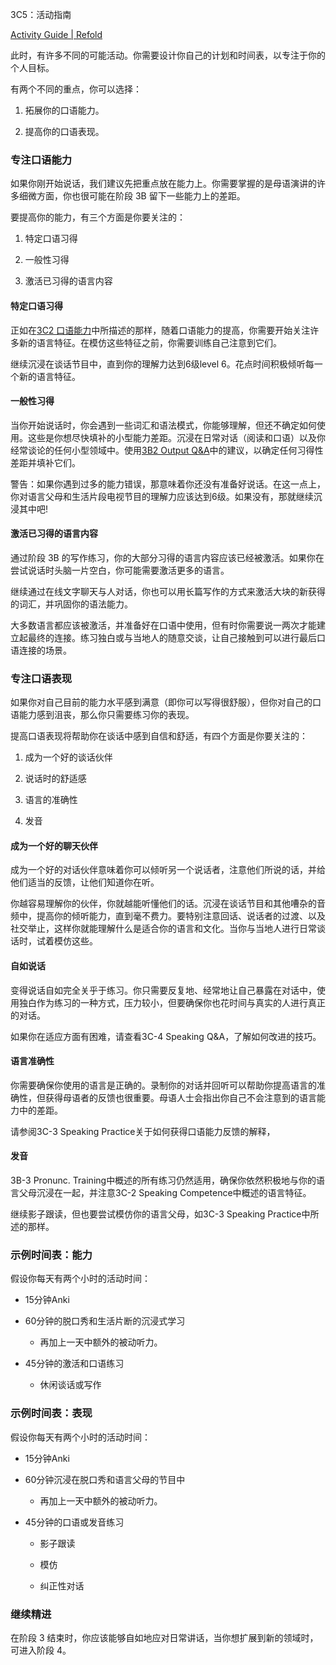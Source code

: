 3C5：活动指南

[Activity Guide | Refold](https://refold.la/roadmap/stage-3/c/activity-guide)

此时，有许多不同的可能活动。你需要设计你自己的计划和时间表，以专注于你的个人目标。

有两个不同的重点，你可以选择：

1. 拓展你的口语能力。

2. 提高你的口语表现。

### 专注口语能力

如果你刚开始说话，我们建议先把重点放在能力上。你需要掌握的是母语演讲的许多细微方面，你也很可能在阶段 3B 留下一些能力上的差距。

要提高你的能力，有三个方面是你要关注的：

1. 特定口语习得

2. 一般性习得

3. 激活已习得的语言内容

#### 特定口语习得

正如在[3C2 口语能力]()中所描述的那样，随着口语能力的提高，你需要开始关注许多新的语言特征。在模仿这些特征之前，你需要训练自己注意到它们。

继续沉浸在谈话节目中，直到你的理解力达到6级level 6。花点时间积极倾听每一个新的语言特征。

#### 一般性习得

当你开始说话时，你会遇到一些词汇和语法模式，你能够理解，但还不确定如何使用。这些是你想尽快填补的小型能力差距。沉浸在日常对话（阅读和口语）以及你经常谈论的任何小型领域中。使用[3B2 Output Q&A]()中的建议，以确定任何习得性差距并填补它们。

警告：如果你遇到过多的能力错误，那意味着你还没有准备好说话。在这一点上，你对语言父母和生活片段电视节目的理解力应该达到6级。如果没有，那就继续沉浸其中吧!

#### 激活已习得的语言内容

通过阶段 3B 的写作练习，你的大部分习得的语言内容应该已经被激活。如果你在尝试说话时头脑一片空白，你可能需要激活更多的语言。

继续通过在线文字聊天与人对话，你也可以用长篇写作的方式来激活大块的新获得的词汇，并巩固你的语法能力。

大多数语言都应该被激活，并准备好在口语中使用，但有时你需要说一两次才能建立起最终的连接。练习独白或与当地人的随意交谈，让自己接触到可以进行最后口语连接的场景。

### 专注口语表现

如果你对自己目前的能力水平感到满意（即你可以写得很舒服），但你对自己的口语能力感到沮丧，那么你只需要练习你的表现。

提高口语表现将帮助你在谈话中感到自信和舒适，有四个方面是你要关注的：

1. 成为一个好的谈话伙伴

2. 说话时的舒适感

3. 语言的准确性

4. 发音

#### 成为一个好的聊天伙伴

成为一个好的对话伙伴意味着你可以倾听另一个说话者，注意他们所说的话，并给他们适当的反馈，让他们知道你在听。

你越容易理解你的伙伴，你就越能听懂他们的话。沉浸在谈话节目和其他嘈杂的音频中，提高你的倾听能力，直到毫不费力。要特别注意回话、说话者的过渡、以及社交举止，这样你就能理解什么是适合你的语言和文化。当你与当地人进行日常谈话时，试着模仿这些。

#### 自如说话

变得说话自如完全关乎于练习。你只需要反复地、经常地让自己暴露在对话中，使用独白作为练习的一种方式，压力较小，但要确保你也花时间与真实的人进行真正的对话。

如果你在适应方面有困难，请查看3C-4 Speaking Q&A，了解如何改进的技巧。

#### 语言准确性

你需要确保你使用的语言是正确的。录制你的对话并回听可以帮助你提高语言的准确性，但获得母语者的反馈也很重要。母语人士会指出你自己不会注意到的语言能力中的差距。

请参阅3C-3 Speaking Practice关于如何获得口语能力反馈的解释，

#### 发音

3B-3 Pronunc. Training中概述的所有练习仍然适用，确保你依然积极地与你的语言父母沉浸在一起，并注意3C-2 Speaking Competence中概述的语言特征。

继续影子跟读，但也要尝试模仿你的语言父母，如3C-3 Speaking Practice中所述的那样。

### 示例时间表：能力

假设你每天有两个小时的活动时间：

- 15分钟Anki

- 60分钟的脱口秀和生活片断的沉浸式学习

  - 再加上一天中额外的被动听力。

- 45分钟的激活和口语练习

  - 休闲谈话或写作

### 示例时间表：表现

假设你每天有两个小时的活动时间：

- 15分钟Anki

- 60分钟沉浸在脱口秀和语言父母的节目中

  - 再加上一天中额外的被动听力。

- 45分钟的口语或发音练习

  - 影子跟读

  - 模仿

  - 纠正性对话

### 继续精进

在阶段 3 结束时，你应该能够自如地应对日常讲话，当你想扩展到新的领域时，可进入阶段 4。
